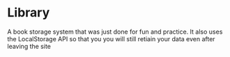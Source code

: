 # Library
A book storage system that was just done for fun and practice. It also uses the LocalStorage API so that you you will still retiain your data even after leaving the site
